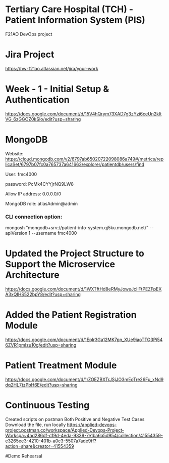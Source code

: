 # Tertiary Care Hospital (TCH) - Patient Information System (PIS)
F21AO DevOps project

# Jira Project 
https://hw-f21ao.atlassian.net/jira/your-work

# Week - 1 - Initial Setup & Authentication
https://docs.google.com/document/d/15V4hQrym73XAD7g3zYzi6ceUn2kItVG_6zGGOZ0kSIo/edit?usp=sharing

# MongoDB

Website: 
https://cloud.mongodb.com/v2/6797ab65020722098086a749#/metrics/replicaSet/6797b07fc0a765737a641663/explorer/patientdb/users/find

User: fmc4000

password: PcMk4CYYjrNQ9LW8

Allow IP address: 0.0.0.0/0

MongoDB role: atlasAdmin@admin

### CLI connection option:
mongosh "mongodb+srv://patient-info-system.qj5ku.mongodb.net/" --apiVersion 1 --username fmc4000

# Updated the Project Structure to Support the Microservice Architecture 
https://docs.google.com/document/d/1WXTftHd8eRMyJoweJcIiFtPEZFpEXA3xQIHS522bpY8/edit?usp=sharing

# Added the Patient Registration Module 
https://docs.google.com/document/d/1Eplr3Ga12MK7pn_XUe9iaoTTO3Pi546ZVR1pmIzu10g/edit?usp=sharing

# Patient Treatment Module
https://docs.google.com/document/d/1rZOEZBXTrJSjJO3mEoTre26Fu_xNd9dq2HL7tzPbH6E/edit?usp=sharing

# Continuous Testing 
Created scripts on postman
Both Positive and Negative Test Cases
Download the file, run locally
https://applied-devops-project.postman.co/workspace/Applied-Devops-Project-Workspa~4ad286df-c19d-4eda-9339-7e1ba6a5d954/collection/41554359-e3265ee3-4210-401b-a0c3-5507a7ade9ff?action=share&creator=41554359

#Demo Rehearsal
